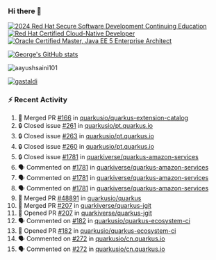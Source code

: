 ### Hi there 👋

<!--START_SECTION:badges-->
[![2024 Red Hat Secure Software Development Continuing Education](https://images.credly.com/size/110x110/images/36a76b78-c5bf-45cf-ac2c-48c3825260c7/blob)](http://www.credly.com/badges/c86e9a17-d2c3-4554-b890-7d0521710eb6 "2024 Red Hat Secure Software Development Continuing Education")
[![Red Hat Certified Cloud-Native Developer](https://images.credly.com/size/110x110/images/12ef4e4e-3d8d-4caf-9ab1-858c5bcb9619/image.png)](http://www.credly.com/badges/b6402e31-0894-48e6-b488-e2e551dcc809 "Red Hat Certified Cloud-Native Developer")
[![Oracle Certified Master, Java EE 5 Enterprise Architect](https://images.credly.com/size/110x110/images/1fa3549c-674c-4779-b3d6-d7d64eac2c23/Oracle-Certification-badge_OC-Master.png)](http://www.credly.com/badges/2565574e-b81d-410e-ab7d-24666ddcbe00 "Oracle Certified Master, Java EE 5 Enterprise Architect")
<!--END_SECTION:badges-->

[![George's GitHub stats](https://github-readme-stats.vercel.app/api?username=gastaldi&show=reviews,prs_merged&hide=contribs,prs&theme=transparent&show_icons=true)](https://github.com/anuraghazra/github-readme-stats)

<p align="left"> <img src="https://komarev.com/ghpvc/?username=gastaldi&label=Profile%20views&color=0e75b6&style=for-the-badge" alt="aayushsaini101" /> </p>

<p align="left"> <a href="https://github.com/ryo-ma/github-profile-trophy"><img src="https://github-profile-trophy.vercel.app/?username=gastaldi" alt="gastaldi" /></a> </p>

### :zap: Recent Activity

<!--START_SECTION:activity-->
1. 🎉 Merged PR [#166](https://github.com/quarkusio/quarkus-extension-catalog/pull/166) in [quarkusio/quarkus-extension-catalog](https://github.com/quarkusio/quarkus-extension-catalog)
2. 🔒 Closed issue [#261](https://github.com/quarkusio/pt.quarkus.io/issues/261) in [quarkusio/pt.quarkus.io](https://github.com/quarkusio/pt.quarkus.io)
3. 🔒 Closed issue [#263](https://github.com/quarkusio/pt.quarkus.io/issues/263) in [quarkusio/pt.quarkus.io](https://github.com/quarkusio/pt.quarkus.io)
4. 🔒 Closed issue [#260](https://github.com/quarkusio/pt.quarkus.io/issues/260) in [quarkusio/pt.quarkus.io](https://github.com/quarkusio/pt.quarkus.io)
5. 🔒 Closed issue [#1781](https://github.com/quarkiverse/quarkus-amazon-services/issues/1781) in [quarkiverse/quarkus-amazon-services](https://github.com/quarkiverse/quarkus-amazon-services)
6. 🗣 Commented on [#1781](https://github.com/quarkiverse/quarkus-amazon-services/issues/1781#issuecomment-3063682642) in [quarkiverse/quarkus-amazon-services](https://github.com/quarkiverse/quarkus-amazon-services)
7. 🗣 Commented on [#1781](https://github.com/quarkiverse/quarkus-amazon-services/issues/1781#issuecomment-3063673330) in [quarkiverse/quarkus-amazon-services](https://github.com/quarkiverse/quarkus-amazon-services)
8. 🗣 Commented on [#1781](https://github.com/quarkiverse/quarkus-amazon-services/issues/1781#issuecomment-3063669946) in [quarkiverse/quarkus-amazon-services](https://github.com/quarkiverse/quarkus-amazon-services)
9. 🎉 Merged PR [#48891](https://github.com/quarkusio/quarkus/pull/48891) in [quarkusio/quarkus](https://github.com/quarkusio/quarkus)
10. 🎉 Merged PR [#207](https://github.com/quarkiverse/quarkus-jgit/pull/207) in [quarkiverse/quarkus-jgit](https://github.com/quarkiverse/quarkus-jgit)
11. 💪 Opened PR [#207](https://github.com/quarkiverse/quarkus-jgit/pull/207) in [quarkiverse/quarkus-jgit](https://github.com/quarkiverse/quarkus-jgit)
12. 🗣 Commented on [#182](https://github.com/quarkusio/quarkus-ecosystem-ci/pull/182#issuecomment-3057980067) in [quarkusio/quarkus-ecosystem-ci](https://github.com/quarkusio/quarkus-ecosystem-ci)
13. 💪 Opened PR [#182](https://github.com/quarkusio/quarkus-ecosystem-ci/pull/182) in [quarkusio/quarkus-ecosystem-ci](https://github.com/quarkusio/quarkus-ecosystem-ci)
14. 🗣 Commented on [#272](https://github.com/quarkusio/cn.quarkus.io/pull/272#issuecomment-3053700666) in [quarkusio/cn.quarkus.io](https://github.com/quarkusio/cn.quarkus.io)
15. 🗣 Commented on [#272](https://github.com/quarkusio/cn.quarkus.io/pull/272#issuecomment-3053570265) in [quarkusio/cn.quarkus.io](https://github.com/quarkusio/cn.quarkus.io)
<!--END_SECTION:activity-->
